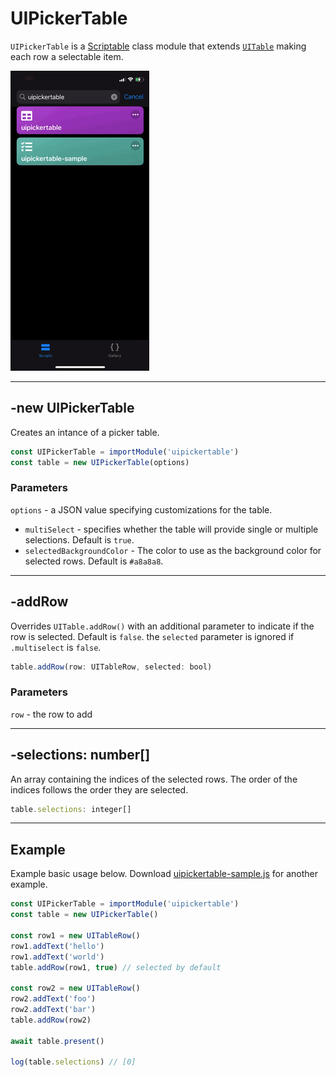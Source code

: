 # UIPickerTable

`UIPickerTable` is a [Scriptable](https://scriptable.app) class module that extends [`UITable`](https://docs.scriptable.app/uitable/) making each row a selectable item.

![gif of running example](uipickertable-demo.gif)

---

## -new UIPickerTable

Creates an intance of a picker table.

```javascript
const UIPickerTable = importModule('uipickertable')
const table = new UIPickerTable(options)
```

### Parameters

`options` - a JSON value specifying customizations for the table.

- `multiSelect` - specifies whether the table will provide single or multiple selections. Default is `true`.
- `selectedBackgroundColor` - The color to use as the background color for selected rows. Default is `#a8a8a8`.

---

## -addRow

Overrides `UITable.addRow()` with an additional parameter to indicate if the row is selected. Default is `false`. the `selected` parameter is ignored if `.multiselect` is `false`.

```javascript
table.addRow(row: UITableRow, selected: bool)
```

### Parameters

`row` - the row to add

---

## -selections: number[]

An array containing the indices of the selected rows. The order of the indices follows the order they are selected.

```javascript
table.selections: integer[]
```

--- 

## Example

Example basic usage below. Download [uipickertable-sample.js](uipickertable-sample.js) for another example.

```javascript
const UIPickerTable = importModule('uipickertable')
const table = new UIPickerTable()

const row1 = new UITableRow()
row1.addText('hello')
row1.addText('world')
table.addRow(row1, true) // selected by default

const row2 = new UITableRow()
row2.addText('foo')
row2.addText('bar')
table.addRow(row2)

await table.present()

log(table.selections) // [0]
```

